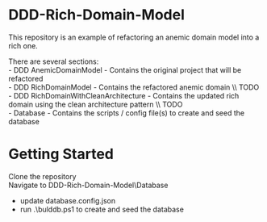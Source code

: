 # DDD-Rich-Domain-Model

This repository is an example of refactoring an anemic domain model into a rich one.  

There are several sections:  
    - DDD AnemicDomainModel - Contains the original project that will be refactored   
    - DDD RichDomainModel - Contains the refactored anemic domain \\\ TODO    
    - DDD RichDomainWithCleanArchitecture - Contains the updated rich domain using the clean architecture pattern \\\ TODO    
    - Database - Contains the scripts / config file(s) to create and seed the database    
      
# Getting Started  
Clone the repository  
Navigate to DDD-Rich-Domain-Model\Database  
 - update database.config.json  
 - run .\bulddb.ps1 to create and seed the database  
